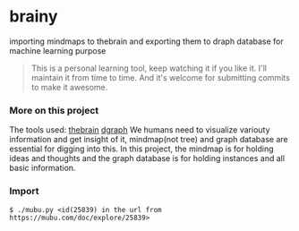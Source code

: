 # brainy
importing mindmaps to thebrain and exporting them to draph database for machine learning purpose

> This is a personal learning tool,  keep watching it if you like it. I'll maintain it from time to time. And it's welcome for submitting commits to make it awesome.

### More on this project

The tools used: [thebrain](https://www.thebrain.com) [dgraph](https://dgraph.io/)
We humans need to visualize variouty information and get insight of it, mindmap(not tree) and graph database are essential for digging into this.  In this project, the mindmap is for holding ideas and thoughts and the graph database is for holding instances and all basic information. 

### Import

	$ ./mubu.py <id(25839) in the url from https://mubu.com/doc/explore/25839>
